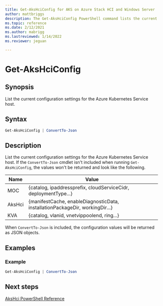 ```yaml
---
title: Get-AksHciConfig for AKS on Azure Stack HCI and Windows Server
author: mattbriggs
description: The Get-AksHciConfig PowerShell command lists the current configuration settings for the Azure Kubernetes Service host.
ms.topic: reference
ms.date: 2/12/2021
ms.author: mabrigg 
ms.lastreviewed: 1/14/2022
ms.reviewer: jeguan

---
```


# Get-AksHciConfig

## Synopsis
List the current configuration settings for the Azure Kubernetes Service host.

## Syntax

```powershell
Get-AksHciConfig | ConvertTo-Json
```

## Description
List the current configuration settings for the Azure Kubernetes Service host. If the `ConvertTo-Json` cmdlet isn't included when running `Get-AksHciConfig`, the values won't be returned and look like the following.

| Name | Value |
| ---- | -----  |
| MOC | {catalog, ipaddressprefix, cloudServiceCidr, deploymentType...}  |
| AksHci | {manifestCache, enableDiagnosticData, installationPackageDir, workingDir...}  |
| KVA | {catalog, vlanid, vnetvippoolend, ring...}  |

When `ConvertTo-Json` is included, the configuration values will be returned as JSON objects.

## Examples

### Example 
```powershell
Get-AksHciConfig | ConvertTo-Json
```

## Next steps

[AksHci PowerShell Reference](index.md)
